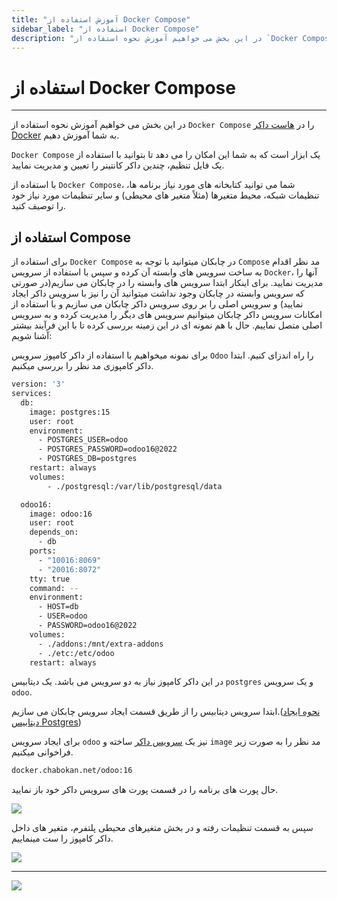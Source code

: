 ```yaml
---
title: "آموزش استفاده از Docker Compose"
sidebar_label: "استفاده از Docker Compose"
description: "در این بخش می خواهیم آموزش نحوه استفاده از `Docker Compose` را در هاست داکر Docker به شما آموزش دهیم."
---
```

# استفاده از Docker Compose
---

در این بخش می خواهیم آموزش نحوه استفاده از `Docker Compose` را در [هاست داکر Docker](https://chabokan.net/cloud-hosting/docker/) به شما آموزش دهیم.

`Docker Compose`  یک ابزار است که به شما این امکان را می دهد تا بتوانید با استفاده از یک فایل تنظیم، چندین داکر کانتینر را تعیین و مدیریت نمایید.

با استفاده از `Docker Compose`، شما می توانید کتابخانه های مورد نیاز برنامه ها، تنظیمات شبکه، محیط متغیرها (مثلاً متغیر های محیطی) و سایر تنظیمات مورد نیاز خود را توصیف کنید. 

## استفاده از Compose

برای استفاده از `Docker Compose` در چابکان میتوانید با توجه به `Compose` مد نظر اقدام به ساخت سرویس های وابسته آن کرده و سپس با استفاده از سرویس `Docker`، آنها را مدیریت نمایید. برای اینکار ابتدا سرویس های وابسته را در چابکان می سازیم(در صورتی که سرویس وابسته در چابکان وجود نداشت میتوانید آن را نیز با سرویس داکر ایجاد نمایید) و سرویس اصلی را بر روی سرویس داکر چابکان می سازیم و با استفاده از امکانات سرویس داکر چابکان میتوانیم سرویس های دیگر را مدیریت کرده و به سرویس اصلی متصل نماییم. حال با هم نمونه ای در این زمینه بررسی کرده تا با این فرآیند بیشتر آشنا شویم:

برای نمونه میخواهیم با استفاده از داکر کامپوز سرویس `Odoo` را راه اندزای کنیم. ابتدا داکر کامپوزی مد نظر را بررسی میکنیم.

```bash
version: '3'
services:
  db:
    image: postgres:15
    user: root
    environment:
      - POSTGRES_USER=odoo
      - POSTGRES_PASSWORD=odoo16@2022      
      - POSTGRES_DB=postgres
    restart: always             
    volumes:
        - ./postgresql:/var/lib/postgresql/data

  odoo16:
    image: odoo:16
    user: root
    depends_on:
      - db
    ports:
      - "10016:8069"
      - "20016:8072" 
    tty: true
    command: --
    environment:
      - HOST=db
      - USER=odoo
      - PASSWORD=odoo16@2022
    volumes:
      - ./addons:/mnt/extra-addons
      - ./etc:/etc/odoo
    restart: always
```
در این داکر کامپوز نیاز به دو سرویس می باشد. یک دیتابیس `postgres` و یک سرویس `odoo`.

ابتدا سرویس دیتابیس را از طریق قسمت ایجاد سرویس چابکان می سازیم.([نحوه ایجاد دیتابیس Postgres](https://docs.chabokan.net/database/postgresql/install/))

برای ایجاد سرویس `odoo` نیز یک [سرویس داکر](https://docs.chabokan.net/simple-hosting/docker/deploy/) ساخته و `image` مد نظر را به صورت زیر فراخوانی میکنیم.

```bash
docker.chabokan.net/odoo:16
```
حال پورت های برنامه را در قسمت پورت های سرویس داکر خود باز نمایید.

![](https://s1.chabokan.net/docs/images/elk-elasticsearch-3.jpg)

سپس به قسمت تنظیمات رفته و در بخش  متغیرهای محیطی پلتفرم، متغیر های داخل داکر کامپوز را ست مینماییم.

![](https://s1.chabokan.net/docs/images/elk-env.jpg)

---
<a href="https://hub.chabokan.net/fa/services/create/docker" ><img src="https://s1.chabokan.net/docs/images/docker-banner.png" /></a>